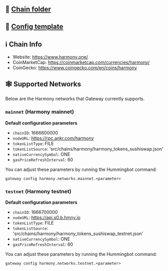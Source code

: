 
## 📁 [Chain folder](https://github.com/hummingbot/hummingbot/tree/master/gateway/src/chains/harmony)

## 📁 [Config template](https://github.com/hummingbot/hummingbot/blob/master/gateway/src/templates/harmony.yml)

## ℹ️ Chain Info

* Website: <https://www.harmony.one/>
* CoinMarketCap: <https://coinmarketcap.com/currencies/harmony/>
* CoinGecko: <https://www.coingecko.com/en/coins/harmony>

## 🕸️ Supported Networks

Below are the Harmony networks that Gateway currently supports.

### `mainnet` (Harmony mainnet)

**Default configuration parameters**

* `chainID`: 1666600000
* `nodeURL`: <https://rpc.ankr.com/harmony>
* `tokenListType`: FILE
* `tokenListSource`: 'src/chains/harmony/harmony_tokens_sushiswap.json'
* `nativeCurrencySymbol`: ONE
* `gasPriceRefreshInterval`: 60

You can adjust these parameters by running the Hummingbot command:

```
gateway config harmony.networks.mainnet.<parameter>
```

### `testnet` (Harmony testnet)

**Default configuration parameters**

* `chainID`: 1666700000
* `nodeURL`: <https://api.s0.b.hmny.io>
* `tokenListType`: FILE
* `tokenListSource`: 'src/chains/harmony/harmony_tokens_sushiswap_testnet.json'
* `nativeCurrencySymbol`: ONE
* `gasPriceRefreshInterval`: 60

You can adjust these parameters by running the Hummingbot command:

```
gateway config harmony.networks.testnet.<parameter>
```
